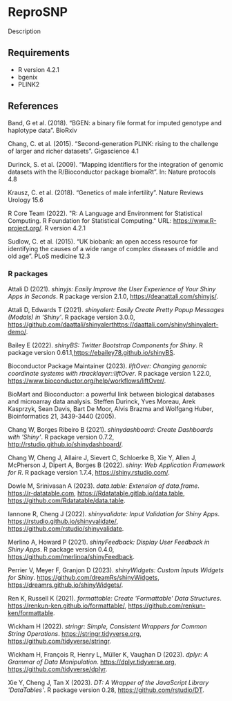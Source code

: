 # ReproSNP

Description

## Requirements

- R version 4.2.1
- bgenix
- PLINK2


## References

Band, G et al. (2018). “BGEN: a binary file format for imputed genotype and haplotype data”. BioRxiv

Chang, C. et al. (2015). “Second-generation PLINK: rising to the challenge of larger and richer datasets”. Gigascience 4.1

Durinck, S. et al. (2009). “Mapping identifiers for the integration of genomic datasets with the R/Bioconductor package biomaRt”. In: Nature protocols 4.8

Krausz, C. et al. (2018). “Genetics of male infertility”. Nature Reviews Urology 15.6

R Core Team (2022). "R: A Language and Environment for Statistical Computing. R Foundation for Statistical Computing." URL: https://www.R-project.org/. R version 4.2.1

Sudlow, C. et al. (2015). “UK biobank: an open access resource for identifying the causes of a wide range of complex diseases of middle and old age”. PLoS medicine 12.3

### R packages

Attali D (2021). _shinyjs: Easily Improve the User Experience of Your Shiny Apps in Seconds_. R package version 2.1.0, <https://deanattali.com/shinyjs/>.

Attali D, Edwards T (2021). _shinyalert: Easily Create Pretty Popup Messages (Modals) in 'Shiny'_. R package version 3.0.0, <https://github.com/daattali/shinyalerthttps://daattali.com/shiny/shinyalert-demo/>.

Bailey E (2022). _shinyBS: Twitter Bootstrap Components for Shiny_. R package version 0.61.1,<https://ebailey78.github.io/shinyBS>.

Bioconductor Package Maintainer (2023). _liftOver: Changing genomic coordinate systems with rtracklayer::liftOver_. R package version 1.22.0, <https://www.bioconductor.org/help/workflows/liftOver/>.

BioMart and Bioconductor: a powerful link between biological databases and microarray data analysis. Steffen Durinck, Yves Moreau, Arek Kasprzyk, Sean Davis, Bart De Moor, Alvis Brazma and Wolfgang Huber, Bioinformatics 21, 3439-3440 (2005).

Chang W, Borges Ribeiro B (2021). _shinydashboard: Create Dashboards with 'Shiny'_. R package version 0.7.2, <http://rstudio.github.io/shinydashboard/>.

Chang W, Cheng J, Allaire J, Sievert C, Schloerke B, Xie Y, Allen J, McPherson J, Dipert A, Borges B (2022). _shiny: Web Application Framework for R_. R package version 1.7.4, <https://shiny.rstudio.com/>.

Dowle M, Srinivasan A (2023). _data.table: Extension of data.frame_. https://r-datatable.com, https://Rdatatable.gitlab.io/data.table, https://github.com/Rdatatable/data.table.

Iannone R, Cheng J (2022). _shinyvalidate: Input Validation for Shiny Apps_. https://rstudio.github.io/shinyvalidate/, https://github.com/rstudio/shinyvalidate.

Merlino A, Howard P (2021). _shinyFeedback: Display User Feedback in Shiny Apps_. R package version 0.4.0, <https://github.com/merlinoa/shinyFeedback>.

Perrier V, Meyer F, Granjon D (2023). _shinyWidgets: Custom Inputs Widgets for Shiny_. https://github.com/dreamRs/shinyWidgets, https://dreamrs.github.io/shinyWidgets/.

Ren K, Russell K (2021). _formattable: Create 'Formattable' Data Structures_. https://renkun-ken.github.io/formattable/, https://github.com/renkun-ken/formattable.

Wickham H (2022). _stringr: Simple, Consistent Wrappers for Common String Operations_. https://stringr.tidyverse.org, https://github.com/tidyverse/stringr.

Wickham H, François R, Henry L, Müller K, Vaughan D (2023). _dplyr: A Grammar of Data Manipulation_. https://dplyr.tidyverse.org, https://github.com/tidyverse/dplyr.

Xie Y, Cheng J, Tan X (2023). _DT: A Wrapper of the JavaScript Library 'DataTables'_. R package version 0.28, <https://github.com/rstudio/DT>.
